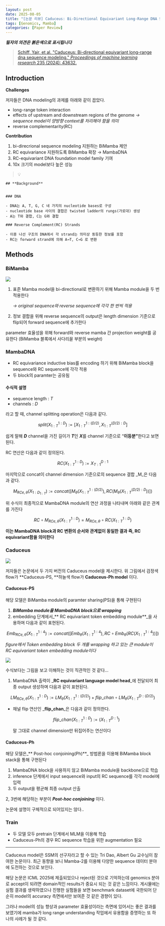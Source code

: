```yaml
---
layout: post
date: 2025-08-05
title: "[논문 리뷰] Caduceus: Bi-Directional Equivariant Long-Range DNA Sequence Modeling"
tags: [Genomics, Mamba]
categories: [Paper Review]
---
```


<span class="notion-red">_**필자의 의견은 붉은색으로 표시됩니다**_</span>


> [Schiff, Yair, et al. "Caduceus: Bi-directional equivariant long-range dna sequence modeling." ](https://pmc.ncbi.nlm.nih.gov/articles/PMC12189541/)[_Proceedings of machine learning research_](https://pmc.ncbi.nlm.nih.gov/articles/PMC12189541/)[ 235 (2024): 43632.](https://pmc.ncbi.nlm.nih.gov/articles/PMC12189541/)



## Introduction


**Challenges**


저자들은 DNA modeling의 과제를 아래와 같이 꼽았다.

- long-range token interaction
- effects of upstream and downstream regions of the genome 
_→ sequence model이 양방향 context를 처리해야 함을 의미_
- reverse complementarity(RC)

**Contribution**

1. bi-direcrional sequence modeling 지원하는 BiMamba 제안
1. RC equivariance 지원하도록 BiMamba 확장 → MambaDNA
1. RC-equivariant DNA foundation model family 기여
1. 10x 크기의 model보다 높은 성능

> 💡 


	## **Background**


	### DNA

	- DNA는 A, T, G, C 네 가지의 nucleotide bases로 구성
	- nucleotide base 사이의 결합은 twisted ladder의 rungs(가로대) 생성
	- A는 T와 결합, C는 G와 결합

	### Reverse Complement(RC) Strands

	- 이중 나선 구조의 DNA에서 각 strand는 의미상 동등한 정보를 포함
	- RC는 forward strand에 의해 A→T, C→G 로 변환


## Methods



### BiMamba


![](https://prod-files-secure.s3.us-west-2.amazonaws.com/542b861c-36a8-4051-84e5-8804b6728dba/2c247d59-7815-4980-99f0-8f0d21f445a7/image.png?X-Amz-Algorithm=AWS4-HMAC-SHA256&X-Amz-Content-Sha256=UNSIGNED-PAYLOAD&X-Amz-Credential=ASIAZI2LB466XIZ2PG2X%2F20250927%2Fus-west-2%2Fs3%2Faws4_request&X-Amz-Date=20250927T080120Z&X-Amz-Expires=3600&X-Amz-Security-Token=IQoJb3JpZ2luX2VjEBgaCXVzLXdlc3QtMiJGMEQCIEoM2Lkursax6jAIE2JxHY2jn%2BPAARvl01P%2Fz32lbJZgAiBdXoTl%2F4wEi3%2BVaUPr2R4fWjSui1M5VfU2rvYozNJbJCqIBAig%2F%2F%2F%2F%2F%2F%2F%2F%2F%2F8BEAAaDDYzNzQyMzE4MzgwNSIMxZBIX4kAxZNL4r5xKtwDNqdni2fc6tqicS4jc6uC33C0kLcB%2BRkaH8JsuPHbQJO9OmttOcOMIKgeViryR%2FFDlcA1jmBkiax%2BK688GdExBMLLXIBJLICnGJes6EivgpadG%2FMMM%2FwmQHmezcm03YxozPdNBnZYumlxedtBHyLXV%2B6iMHZCoGUFjg1WLTF0WpmSs4p8kDW%2Bvxk9wr4pEawkafBzT4xVJh8dzbUM5mvR%2FYpmta%2FHMKAqt5MYOBqZaDZFJRgmDl56JDfKppG81W4ZjePCasZpydDHH%2BXsaz9Mp3nTHhpmeABMkiC88hURmDHTItfVNBwgrGt1HryRu5%2Fe7A%2BegNXQBCYws9K4dcA%2Byq%2BrQH3g%2BnZaiWoI3u7V3sKcEDB7o%2FW1v3zIjlCRs5Vt%2B8DEVm1ppHIGjkVLxr3iSNj%2FIpe56p4Q1CC9XDRieg%2BYzdJl9kLxzbTKFuYDpOX%2BZY%2BevpW2D0RNaK5KYeJSMSxhuY1XqvjAUOsmUHG%2BZWsEEsJliGW0t1anHI8fmVcNLil4wH%2FzNCDYdCh0AbseMvlbmiFWQcFaTKw6NwRS3JkC0gD2VMyYEJYL94NrFQ1sN%2FvoyfKnHY1pw9YZko2a2TfJpmnAhpEILCD5szKyuHOkPC6WmpQtNk0x3tkwxqDexgY6pgG9sKQRDFDVQBPMt9YTjT1R%2B56MZlbTqvg6lCadjVgt5bpXEEWFF9aWQCSgdjcv%2B2dimCtdysCjXE7JrkUsS3mYRNkOJFP0guepKKbQHp8mc29lV6Y9b6G%2BSc7vbb%2FMA1JFIe%2FxZt68AuFgCKrAEoNhVgLlYieVw4ESgJzcA9adXKxTzTRH8I6UO5pcgIzjpTJabK8IiZjfG%2Bu7zkiMQ87tQRzGx15Q&X-Amz-Signature=4dd7131a8bb96cdfc85b2250c54df566ad6af473c93be529228d06bef5a60fad&X-Amz-SignedHeaders=host&x-amz-checksum-mode=ENABLED&x-id=GetObject)

1. 표준 Mamba model을 bi-directional로 변환하기 위해 Mamba module을 두 번 적용한다

	_→ original sequence와 reverse sequence에 각각 한 번씩 적용_

1. 정보 결합을 위해 reverse sequence의 output은 length dimension 기준으로 flip되어 forward sequence에 추가한다

parameter 효율성을 위해 forward와 reverse mamba 간 projection weight를 공유한다 (BiMamba 블록에서 사다리꼴 부분의 weight)



### MambaDNA

- RC equivariance inductive bias를 encoding 하기 위해 BiMamba block을 sequence와 RC sequence에 각각 적용
- 두 block의 paramter는 공유됨


#### 수식적 설명

- sequence length : _T_
- channels : _D_

라고 할 때,  channel splitting operation은 다음과 같다.


$$
split(X^{1:D}_{1:T}):=[X^{1:(D/2)}_{1:T},X^{(D/2):D}_{1:T}]
$$


<span class="notion-red">쉽게 말해 </span><span class="notion-red">_**D**_</span><span class="notion-red"> channel을 가진 길이가 </span><span class="notion-red">_**T**_</span><span class="notion-red">인 </span><span class="notion-red">_**X**_</span><span class="notion-red">를 channel 기준으로 “</span><span class="notion-red">**이등분”**</span><span class="notion-red">한다고 보면 된다.</span>


RC 연산은 다음과 같이 정의된다.


$$
RC(X^{1:D}_{1:T}):=X^{D:1}_{T:1}
$$


마지막으로 concat이 channel dimension 기준으로의 sequence 결합 _M_은 다음과 같다.


$$
M_{RCe,\theta}(X_{1:D_{1:T}}):=concat([M_{\theta}(X^{1:(D/2)}_{1:T}),RC(M_{\theta}(X^{(D/2):D}_{1:T}))])
$$


위 수식이 최종적으로 MambaDNA module의 연산 과정을 나타내며 아래와 같은 관계를 가진다


$$
RC\circ M_{RCe,\theta}(X^{1:D}_{1:T}) = M_{RCe,\theta} \circ RC(X^{1:D}_{1:T})
$$


**이는 MambaDNA block과 RC 변환의 순서와 관계없이 동일한 결과 즉, RC equivariant함을 의미한다**



### Caduceus


![](https://prod-files-secure.s3.us-west-2.amazonaws.com/542b861c-36a8-4051-84e5-8804b6728dba/f94a60d7-8145-473b-aef9-7c68d3ec604a/image.png?X-Amz-Algorithm=AWS4-HMAC-SHA256&X-Amz-Content-Sha256=UNSIGNED-PAYLOAD&X-Amz-Credential=ASIAZI2LB466XIZ2PG2X%2F20250927%2Fus-west-2%2Fs3%2Faws4_request&X-Amz-Date=20250927T080120Z&X-Amz-Expires=3600&X-Amz-Security-Token=IQoJb3JpZ2luX2VjEBgaCXVzLXdlc3QtMiJGMEQCIEoM2Lkursax6jAIE2JxHY2jn%2BPAARvl01P%2Fz32lbJZgAiBdXoTl%2F4wEi3%2BVaUPr2R4fWjSui1M5VfU2rvYozNJbJCqIBAig%2F%2F%2F%2F%2F%2F%2F%2F%2F%2F8BEAAaDDYzNzQyMzE4MzgwNSIMxZBIX4kAxZNL4r5xKtwDNqdni2fc6tqicS4jc6uC33C0kLcB%2BRkaH8JsuPHbQJO9OmttOcOMIKgeViryR%2FFDlcA1jmBkiax%2BK688GdExBMLLXIBJLICnGJes6EivgpadG%2FMMM%2FwmQHmezcm03YxozPdNBnZYumlxedtBHyLXV%2B6iMHZCoGUFjg1WLTF0WpmSs4p8kDW%2Bvxk9wr4pEawkafBzT4xVJh8dzbUM5mvR%2FYpmta%2FHMKAqt5MYOBqZaDZFJRgmDl56JDfKppG81W4ZjePCasZpydDHH%2BXsaz9Mp3nTHhpmeABMkiC88hURmDHTItfVNBwgrGt1HryRu5%2Fe7A%2BegNXQBCYws9K4dcA%2Byq%2BrQH3g%2BnZaiWoI3u7V3sKcEDB7o%2FW1v3zIjlCRs5Vt%2B8DEVm1ppHIGjkVLxr3iSNj%2FIpe56p4Q1CC9XDRieg%2BYzdJl9kLxzbTKFuYDpOX%2BZY%2BevpW2D0RNaK5KYeJSMSxhuY1XqvjAUOsmUHG%2BZWsEEsJliGW0t1anHI8fmVcNLil4wH%2FzNCDYdCh0AbseMvlbmiFWQcFaTKw6NwRS3JkC0gD2VMyYEJYL94NrFQ1sN%2FvoyfKnHY1pw9YZko2a2TfJpmnAhpEILCD5szKyuHOkPC6WmpQtNk0x3tkwxqDexgY6pgG9sKQRDFDVQBPMt9YTjT1R%2B56MZlbTqvg6lCadjVgt5bpXEEWFF9aWQCSgdjcv%2B2dimCtdysCjXE7JrkUsS3mYRNkOJFP0guepKKbQHp8mc29lV6Y9b6G%2BSc7vbb%2FMA1JFIe%2FxZt68AuFgCKrAEoNhVgLlYieVw4ESgJzcA9adXKxTzTRH8I6UO5pcgIzjpTJabK8IiZjfG%2Bu7zkiMQ87tQRzGx15Q&X-Amz-Signature=aade68b0cb46e1dfbca1da7de4ded9cdb7f490db6c403d0ef5bd41bc07ad9e54&X-Amz-SignedHeaders=host&x-amz-checksum-mode=ENABLED&x-id=GetObject)


저자들은 논문에서 두 가지 버전의 Caduceus model을 제시한다. 위 그림에서 검정색 flow가 **Caduceus-PS, **하늘색 flow가 **Caduceus-Ph model** 이다.



#### Caduceus-PS


해당 모델은 BiMamba module의 paramter sharing(PS)을 통해 구현된다

1. _**BiMamba module을 MambaDNA block으로 wrapping**_
1. embedding 단계에서_** RC equivariant token embedding module**_을 사용하며 다음과 같이 표현된다.

$$
Emb_{RCe,\theta}(X^{1:4}_{1:T}):=concat([Emb_{\theta}(X^{1:4}_{1:T}),RC \circ Emb_{\theta}(RC(X^{1:4}_{1:T}))])
$$


_figure에서 Token embedding block 두 개를 wrapping 하고 있는 큰 module이 RC equivariant token embedding module이다_


![](https://prod-files-secure.s3.us-west-2.amazonaws.com/542b861c-36a8-4051-84e5-8804b6728dba/b175e4da-71eb-4e91-8c23-a06dabe673c9/image.png?X-Amz-Algorithm=AWS4-HMAC-SHA256&X-Amz-Content-Sha256=UNSIGNED-PAYLOAD&X-Amz-Credential=ASIAZI2LB466XIZ2PG2X%2F20250927%2Fus-west-2%2Fs3%2Faws4_request&X-Amz-Date=20250927T080120Z&X-Amz-Expires=3600&X-Amz-Security-Token=IQoJb3JpZ2luX2VjEBgaCXVzLXdlc3QtMiJGMEQCIEoM2Lkursax6jAIE2JxHY2jn%2BPAARvl01P%2Fz32lbJZgAiBdXoTl%2F4wEi3%2BVaUPr2R4fWjSui1M5VfU2rvYozNJbJCqIBAig%2F%2F%2F%2F%2F%2F%2F%2F%2F%2F8BEAAaDDYzNzQyMzE4MzgwNSIMxZBIX4kAxZNL4r5xKtwDNqdni2fc6tqicS4jc6uC33C0kLcB%2BRkaH8JsuPHbQJO9OmttOcOMIKgeViryR%2FFDlcA1jmBkiax%2BK688GdExBMLLXIBJLICnGJes6EivgpadG%2FMMM%2FwmQHmezcm03YxozPdNBnZYumlxedtBHyLXV%2B6iMHZCoGUFjg1WLTF0WpmSs4p8kDW%2Bvxk9wr4pEawkafBzT4xVJh8dzbUM5mvR%2FYpmta%2FHMKAqt5MYOBqZaDZFJRgmDl56JDfKppG81W4ZjePCasZpydDHH%2BXsaz9Mp3nTHhpmeABMkiC88hURmDHTItfVNBwgrGt1HryRu5%2Fe7A%2BegNXQBCYws9K4dcA%2Byq%2BrQH3g%2BnZaiWoI3u7V3sKcEDB7o%2FW1v3zIjlCRs5Vt%2B8DEVm1ppHIGjkVLxr3iSNj%2FIpe56p4Q1CC9XDRieg%2BYzdJl9kLxzbTKFuYDpOX%2BZY%2BevpW2D0RNaK5KYeJSMSxhuY1XqvjAUOsmUHG%2BZWsEEsJliGW0t1anHI8fmVcNLil4wH%2FzNCDYdCh0AbseMvlbmiFWQcFaTKw6NwRS3JkC0gD2VMyYEJYL94NrFQ1sN%2FvoyfKnHY1pw9YZko2a2TfJpmnAhpEILCD5szKyuHOkPC6WmpQtNk0x3tkwxqDexgY6pgG9sKQRDFDVQBPMt9YTjT1R%2B56MZlbTqvg6lCadjVgt5bpXEEWFF9aWQCSgdjcv%2B2dimCtdysCjXE7JrkUsS3mYRNkOJFP0guepKKbQHp8mc29lV6Y9b6G%2BSc7vbb%2FMA1JFIe%2FxZt68AuFgCKrAEoNhVgLlYieVw4ESgJzcA9adXKxTzTRH8I6UO5pcgIzjpTJabK8IiZjfG%2Bu7zkiMQ87tQRzGx15Q&X-Amz-Signature=b4050243bab11977f8c6015349e1f157a80154262b1280d8821d1dd27f71f5b2&X-Amz-SignedHeaders=host&x-amz-checksum-mode=ENABLED&x-id=GetObject)


<span class="notion-red">수식보다는 그림을 보고 이해하는 것이 직관적인 것 같다…</span>

1. MambaDNA 출력이 _**RC equivariant language model head**_에 전달되어 최종 output 생성하며 다음과 같이 표현된다.

$$
LM_{RCe,\theta}(X^{1:D}_{1:T}):= LM_{\theta}(X^{1:(D/2)}_{1:T})+flip\_chan\circ LM_{\theta}(X^{D:(D/2)}_{1:T})
$$

- 채널 flip 연산인 _**flip\_chan**_은 다음과 같이 정의한다.

	$$
	flip\_chan(X^{1:D}_{1:T}):=(X^{D:1}_{1:T})
	$$


	말 그대로 channel dimension만 뒤집어주는 연산이다



#### Caduceus-Ph


해당 모델은_** Post-hoc conjoining(Ph)**_ 방법론을 이용해 BiMamba block stack을 통해 구현된다

1. MambaDNA block을 사용하지 않고 BiMamba module을 backbone으로 학습
1. inference 단계에서 input sequence와 input의 RC sequence를 각각 model에 입력
1. 두 output을 평균해 최종 output 산출

2, 3번에 해당하는 부분이 _**Post-hoc conjoining**_ 이다.


<span class="notion-red">논문에 설명이 구체적으로 되어있지는 않다..</span>



### Train

- 두 모델 모두 pretrain 단계에서 MLM을 이용해 학습
- Caduceus-Ph의 경우 RC sequence 학습을 위한 augmentation 필요

---


<span class="notion-red">Caduceus model은 SSM의 선구자라고 할 수 있는 Tri Dao, Albert Gu 교수님이 참여한 논문이다. 최근 동향을 보니 Mamba-2를 이용해 다양한 sequence 데이터 분야에 도전하는 것으로 보인다.</span>


<span class="notion-red">해당 논문은 ICML 2025에 제출되었으나 reject된 것으로 기억하는데 genomics 분야로 accept이 되려면 domain적인 results가 중요시 되는 것 같은 느낌이다. 게시물에는 실험 결과를 생략하였으나 진행한 실험들을 보면 benchmark dataset에 국한되어 단순히 model의 accuracy 측면에서만 보여준 것 같은 경향이 있다.</span>


<span class="notion-red">그러나 model의 성능 향상과 parameter 효율성이라는 측면에 있어서는 좋은 결과를 보였기에 mamba가 long range understanding 작업에서 유용함을 증명하는 또 하나의 사례가 될 것 같다.</span>

